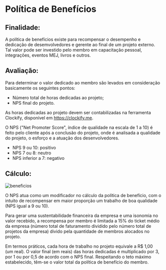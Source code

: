 # Política de Benefícios

## Finalidade:

A política de benefícios existe para recompensar o desempenho e dedicação de desemvolvedores e gerente ao final de um projeto externo. Tal valor pode ser investido pelo membro em capacitação pessoal, integrações, eventos MEJ, livros e outros.

## Avaliação:

Para determinar o valor dedicado ao membro são levados em consideração basicamente os seguintes pontos:

* Número total de horas dedicadas ao projeto;
* NPS final do projeto.

As horas dedicadas ao projeto devem ser contabilizadas na ferramenta Clockify, disponível em https://clockify.me.

O NPS ("Net Promoter Score", índice de qualidade na escala de 1 a 10) é feito pelo cliente após a conclusão do projeto, onde é analisada a qualidade do projeto, o esforço e a atuação dos desenvolvedores.

* NPS 9 ou 10: positivo
*	NPS 7 ou 8: neutro
*	NPS inferior a 7: negativo 

## Cálculo:

![beneficios](https://user-images.githubusercontent.com/38436479/51933541-af2f2c80-23e8-11e9-9ba9-16ed90982a33.jpg)

O NPS atua como um modificador no cálculo da política de benefício, com o intuito de recompensar em maior proporção um trabalho de boa qualidade (NPS igual a 9 ou 10).

Para gerar uma sustentabilidade financeira da empresa e uma isonomia no valor recebido, a recompensa por membro é limitada a 15% do ticket médio da empresa (número total de faturamento dividido pelo número total de projetos da empresa) divido pela quantidade de membros alocados no projeto.

Em termos práticos, cada hora de trabalho no projeto equivale a R$ 1,00 (um real). O valor final (em reais) das horas dedicadas é multiplicado por 3, por 1 ou por 0,5 de acordo com o NPS final. Respeitando o teto máximo estabelecido, têm-se o valor total da política de benefício do membro.

